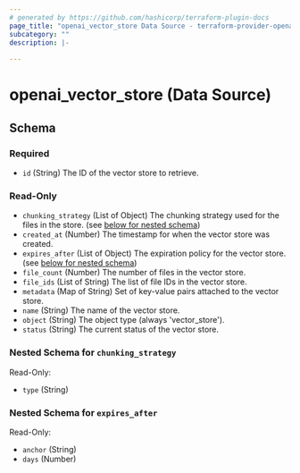 ```yaml
---
# generated by https://github.com/hashicorp/terraform-plugin-docs
page_title: "openai_vector_store Data Source - terraform-provider-openai"
subcategory: ""
description: |-
  
---
```


# openai_vector_store (Data Source)





<!-- schema generated by tfplugindocs -->
## Schema

### Required

- `id` (String) The ID of the vector store to retrieve.

### Read-Only

- `chunking_strategy` (List of Object) The chunking strategy used for the files in the store. (see [below for nested schema](#nestedatt--chunking_strategy))
- `created_at` (Number) The timestamp for when the vector store was created.
- `expires_after` (List of Object) The expiration policy for the vector store. (see [below for nested schema](#nestedatt--expires_after))
- `file_count` (Number) The number of files in the vector store.
- `file_ids` (List of String) The list of file IDs in the vector store.
- `metadata` (Map of String) Set of key-value pairs attached to the vector store.
- `name` (String) The name of the vector store.
- `object` (String) The object type (always 'vector_store').
- `status` (String) The current status of the vector store.

<a id="nestedatt--chunking_strategy"></a>
### Nested Schema for `chunking_strategy`

Read-Only:

- `type` (String)


<a id="nestedatt--expires_after"></a>
### Nested Schema for `expires_after`

Read-Only:

- `anchor` (String)
- `days` (Number)
